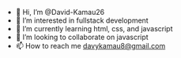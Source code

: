 - 👋 Hi, I’m @David-Kamau26
- 👀 I’m interested in fullstack development
- 🌱 I’m currently learning html, css, and javascript
- 💞️ I’m looking to collaborate on javascript
- 📫 How to reach me davykamau8@gmail.com

<!---
David-Kamau26/David-Kamau26 is a ✨ special ✨ repository because its `README.md` (this file) appears on your GitHub profile.
You can click the Preview link to take a look at your changes.
--->
